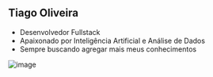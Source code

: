 ## Tiago Oliveira 

- Desenvolvedor Fullstack
- Apaixonado por Inteligência Artificial e Análise de Dados
- Sempre buscando agregar mais meus conhecimentos


![image](https://github.com/user-attachments/assets/a74cd2c2-6420-47ec-965b-91685f4ccfc6)






